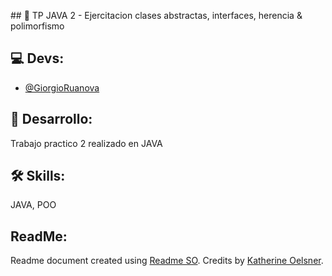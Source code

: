 ﻿﻿## 📃 TP JAVA 2 - Ejercitacion clases abstractas, interfaces, herencia & polimorfismo

## 💻 Devs:
- [@GiorgioRuanova](https://github.com/gioruanova)

## 🚀 Desarrollo:
Trabajo practico 2 realizado en JAVA

## 🛠 Skills:
JAVA, POO


## ReadMe:
Readme document created using [Readme SO](https://readme.so/es). Credits by [Katherine Oelsner](https://github.com/octokatherine).
